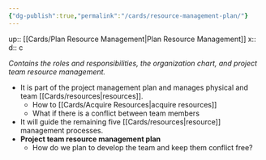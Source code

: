 ```yaml
---
{"dg-publish":true,"permalink":"/cards/resource-management-plan/"}
---
```


up:: [[Cards/Plan Resource Management\|Plan Resource Management]] 
x:: 
d:: c

*Contains the roles and responsibilities, the organization chart, and project team resource management.*
- It is part of the project management plan and manages physical and team [[Cards/resources\|resources]].
	- How to [[Cards/Acquire Resources\|acquire resources]]
	- What if there is a conflict between team members
- It will guide the remaining five [[Cards/resources\|resource]] management processes.
- **Project team resource management plan**
	- How do we plan to develop the team and keep them conflict free? 
